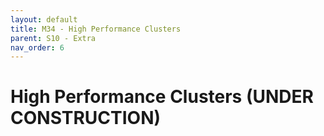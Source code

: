 ```yaml
---
layout: default
title: M34 - High Performance Clusters
parent: S10 - Extra
nav_order: 6
---
```


# High Performance Clusters (UNDER CONSTRUCTION)